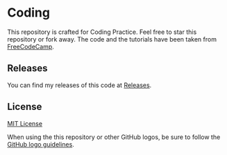 # Coding

This repository is crafted for Coding Practice. Feel free to star this repository or fork away. The code and the tutorials have been taken from [FreeCodeCamp](https://www.freecodecamp.com).

## Releases

You can find my releases of this code at [Releases](https://github.com/thundercrypt/coding/releases).

## License

[MIT License](https://github.com/thundercrypt/coding/blob/main/LICENSE.md)

When using the this repository or other GitHub logos, be sure to follow the [GitHub logo guidelines](https://github.com/logos).
